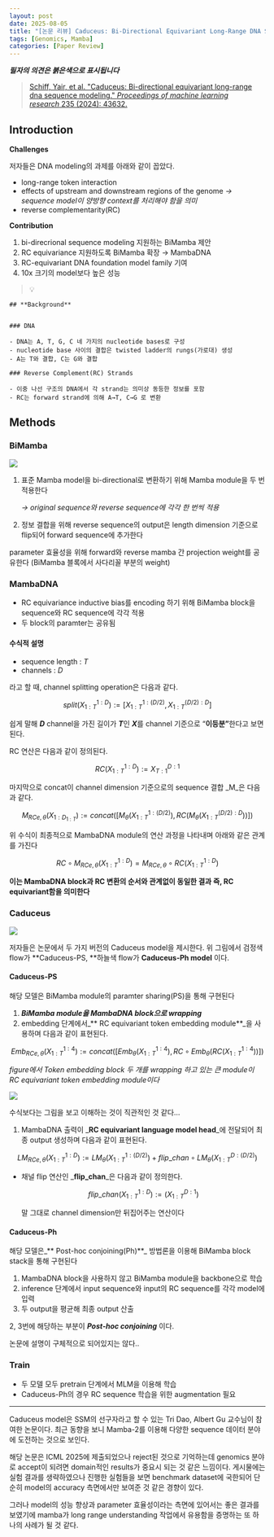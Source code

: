 ```yaml
---
layout: post
date: 2025-08-05
title: "[논문 리뷰] Caduceus: Bi-Directional Equivariant Long-Range DNA Sequence Modeling"
tags: [Genomics, Mamba]
categories: [Paper Review]
---
```


<span class="notion-red">_**필자의 의견은 붉은색으로 표시됩니다**_</span>


> [Schiff, Yair, et al. "Caduceus: Bi-directional equivariant long-range dna sequence modeling." ](https://pmc.ncbi.nlm.nih.gov/articles/PMC12189541/)[_Proceedings of machine learning research_](https://pmc.ncbi.nlm.nih.gov/articles/PMC12189541/)[ 235 (2024): 43632.](https://pmc.ncbi.nlm.nih.gov/articles/PMC12189541/)



## Introduction


**Challenges**


저자들은 DNA modeling의 과제를 아래와 같이 꼽았다.

- long-range token interaction
- effects of upstream and downstream regions of the genome 
_→ sequence model이 양방향 context를 처리해야 함을 의미_
- reverse complementarity(RC)

**Contribution**

1. bi-direcrional sequence modeling 지원하는 BiMamba 제안
1. RC equivariance 지원하도록 BiMamba 확장 → MambaDNA
1. RC-equivariant DNA foundation model family 기여
1. 10x 크기의 model보다 높은 성능

> 💡 


	## **Background**


	### DNA

	- DNA는 A, T, G, C 네 가지의 nucleotide bases로 구성
	- nucleotide base 사이의 결합은 twisted ladder의 rungs(가로대) 생성
	- A는 T와 결합, C는 G와 결합

	### Reverse Complement(RC) Strands

	- 이중 나선 구조의 DNA에서 각 strand는 의미상 동등한 정보를 포함
	- RC는 forward strand에 의해 A→T, C→G 로 변환


## Methods



### BiMamba


![](https://prod-files-secure.s3.us-west-2.amazonaws.com/542b861c-36a8-4051-84e5-8804b6728dba/2c247d59-7815-4980-99f0-8f0d21f445a7/image.png?X-Amz-Algorithm=AWS4-HMAC-SHA256&X-Amz-Content-Sha256=UNSIGNED-PAYLOAD&X-Amz-Credential=ASIAZI2LB4665KRPYEVP%2F20250823%2Fus-west-2%2Fs3%2Faws4_request&X-Amz-Date=20250823T021756Z&X-Amz-Expires=3600&X-Amz-Security-Token=IQoJb3JpZ2luX2VjEMr%2F%2F%2F%2F%2F%2F%2F%2F%2F%2FwEaCXVzLXdlc3QtMiJGMEQCIF5A1Df%2BUez%2B6y2grjYqLdBOXun0%2BEqZUMQW5qKyRLbgAiBKCJ5W9yViwUsPZWIic%2FiVq9bQ1HiuExX5DBmG0rmtlir%2FAwgjEAAaDDYzNzQyMzE4MzgwNSIManC9VTsY23x4kn8VKtwD5XD5rfR7Vskrhp1W7C0cXSVyR94U4lBElyeG3Ingk6EVWXqJtieKvPUH19TB%2BnvajjzPgU%2FDU1rouUNTq6vcNi1mbYRLRmgHtQxzWvhOmO3QhtBHdafIOO5QzRTyLhpC8Z4FnN%2B3QYlFFAqVaAK0ZVc4wJ5rLOI3YJ2K5At2Hj93MFn3LgPpLfxyhVi9oKkc70%2BZjS6WGtswjf7YXPw5fGR8OcxcWMDN5zozo0uET33aZjO8U9exD5oe4ylbpK2zJ%2BxFz%2F7XLFqw8Cmm%2FAEaNEnrokASyqgO%2FP%2B9KVMqz4IUOnKHP4CBumRG7exp3xExj%2BtSL%2BBYn%2Foso5a%2FrIXbzCPJ5ov9lALulknnNVdcE%2Bd8GBVDvcsKL3L1%2FalkY42SqWYCKTK%2B%2Fw8wdym6rebFeOIZ62tIUpwOxtCizjVw8SCzKfnALngsNOGANz7YrePRc1Qcou2VmwZ%2Fw1SMEa4lExNRNRVtbnxFP531l5Rjn88TcQHJwFa7O6RceGtdf1jp%2Bo0AQEpYdmybkANGqxnQF%2BDmeOAATf%2FIJvobsElkTokgvoiZOxQqMfRMLGfKwiSI0qlqgZm7PoblgQbvhhBP7dEM7OD1fvlKLVg1yDcezfJ%2BHSGjxob30X%2FfQ4kwl8GkxQY6pgEWO%2Fd3u4HT265NJR39KCgqM8wlO%2BiXAEqHhWjjClLfnSUYRH7dJa9pRMna9Ei83%2FbqeSs8%2FoxV0QNGxZzmCJ8qc4h3DetLzZ58NND4qKzzInXIkUAd3fqpsOrAQZc4AYbyxsPK251q2By2%2BHusoG%2BtucW0kBn93m%2BcxyP15xUb0H8kUiH6sbrd21KkZtAxTdq4vb28UllUwWahhNSWZ%2FzuQCVj8DEX&X-Amz-Signature=6f00d5c18ccb5053440ad56785c0780f5aebd161d688a745c8e777452772f115&X-Amz-SignedHeaders=host&x-amz-checksum-mode=ENABLED&x-id=GetObject)

1. 표준 Mamba model을 bi-directional로 변환하기 위해 Mamba module을 두 번 적용한다

	_→ original sequence와 reverse sequence에 각각 한 번씩 적용_

1. 정보 결합을 위해 reverse sequence의 output은 length dimension 기준으로 flip되어 forward sequence에 추가한다

parameter 효율성을 위해 forward와 reverse mamba 간 projection weight를 공유한다 (BiMamba 블록에서 사다리꼴 부분의 weight)



### MambaDNA

- RC equivariance inductive bias를 encoding 하기 위해 BiMamba block을 sequence와 RC sequence에 각각 적용
- 두 block의 paramter는 공유됨


#### 수식적 설명

- sequence length : _T_
- channels : _D_

라고 할 때,  channel splitting operation은 다음과 같다.


$$
split(X^{1:D}_{1:T}):=[X^{1:(D/2)}_{1:T},X^{(D/2):D}_{1:T}]
$$


<span class="notion-red">쉽게 말해 </span><span class="notion-red">_**D**_</span><span class="notion-red"> channel을 가진 길이가 </span><span class="notion-red">_**T**_</span><span class="notion-red">인 </span><span class="notion-red">_**X**_</span><span class="notion-red">를 channel 기준으로 “</span><span class="notion-red">**이등분”**</span><span class="notion-red">한다고 보면 된다.</span>


RC 연산은 다음과 같이 정의된다.


$$
RC(X^{1:D}_{1:T}):=X^{D:1}_{T:1}
$$


마지막으로 concat이 channel dimension 기준으로의 sequence 결합 _M_은 다음과 같다.


$$
M_{RCe,\theta}(X_{1:D_{1:T}}):=concat([M_{\theta}(X^{1:(D/2)}_{1:T}),RC(M_{\theta}(X^{(D/2):D}_{1:T}))])
$$


위 수식이 최종적으로 MambaDNA module의 연산 과정을 나타내며 아래와 같은 관계를 가진다


$$
RC\circ M_{RCe,\theta}(X^{1:D}_{1:T}) = M_{RCe,\theta} \circ RC(X^{1:D}_{1:T})
$$


**이는 MambaDNA block과 RC 변환의 순서와 관계없이 동일한 결과 즉, RC equivariant함을 의미한다**



### Caduceus


![](https://prod-files-secure.s3.us-west-2.amazonaws.com/542b861c-36a8-4051-84e5-8804b6728dba/f94a60d7-8145-473b-aef9-7c68d3ec604a/image.png?X-Amz-Algorithm=AWS4-HMAC-SHA256&X-Amz-Content-Sha256=UNSIGNED-PAYLOAD&X-Amz-Credential=ASIAZI2LB4665KRPYEVP%2F20250823%2Fus-west-2%2Fs3%2Faws4_request&X-Amz-Date=20250823T021756Z&X-Amz-Expires=3600&X-Amz-Security-Token=IQoJb3JpZ2luX2VjEMr%2F%2F%2F%2F%2F%2F%2F%2F%2F%2FwEaCXVzLXdlc3QtMiJGMEQCIF5A1Df%2BUez%2B6y2grjYqLdBOXun0%2BEqZUMQW5qKyRLbgAiBKCJ5W9yViwUsPZWIic%2FiVq9bQ1HiuExX5DBmG0rmtlir%2FAwgjEAAaDDYzNzQyMzE4MzgwNSIManC9VTsY23x4kn8VKtwD5XD5rfR7Vskrhp1W7C0cXSVyR94U4lBElyeG3Ingk6EVWXqJtieKvPUH19TB%2BnvajjzPgU%2FDU1rouUNTq6vcNi1mbYRLRmgHtQxzWvhOmO3QhtBHdafIOO5QzRTyLhpC8Z4FnN%2B3QYlFFAqVaAK0ZVc4wJ5rLOI3YJ2K5At2Hj93MFn3LgPpLfxyhVi9oKkc70%2BZjS6WGtswjf7YXPw5fGR8OcxcWMDN5zozo0uET33aZjO8U9exD5oe4ylbpK2zJ%2BxFz%2F7XLFqw8Cmm%2FAEaNEnrokASyqgO%2FP%2B9KVMqz4IUOnKHP4CBumRG7exp3xExj%2BtSL%2BBYn%2Foso5a%2FrIXbzCPJ5ov9lALulknnNVdcE%2Bd8GBVDvcsKL3L1%2FalkY42SqWYCKTK%2B%2Fw8wdym6rebFeOIZ62tIUpwOxtCizjVw8SCzKfnALngsNOGANz7YrePRc1Qcou2VmwZ%2Fw1SMEa4lExNRNRVtbnxFP531l5Rjn88TcQHJwFa7O6RceGtdf1jp%2Bo0AQEpYdmybkANGqxnQF%2BDmeOAATf%2FIJvobsElkTokgvoiZOxQqMfRMLGfKwiSI0qlqgZm7PoblgQbvhhBP7dEM7OD1fvlKLVg1yDcezfJ%2BHSGjxob30X%2FfQ4kwl8GkxQY6pgEWO%2Fd3u4HT265NJR39KCgqM8wlO%2BiXAEqHhWjjClLfnSUYRH7dJa9pRMna9Ei83%2FbqeSs8%2FoxV0QNGxZzmCJ8qc4h3DetLzZ58NND4qKzzInXIkUAd3fqpsOrAQZc4AYbyxsPK251q2By2%2BHusoG%2BtucW0kBn93m%2BcxyP15xUb0H8kUiH6sbrd21KkZtAxTdq4vb28UllUwWahhNSWZ%2FzuQCVj8DEX&X-Amz-Signature=c8522effb58bacf9c4947114ff51f31ffaa5b84aedaaea2f9f0e04a5944a8eee&X-Amz-SignedHeaders=host&x-amz-checksum-mode=ENABLED&x-id=GetObject)


저자들은 논문에서 두 가지 버전의 Caduceus model을 제시한다. 위 그림에서 검정색 flow가 **Caduceus-PS, **하늘색 flow가 **Caduceus-Ph model** 이다.



#### Caduceus-PS


해당 모델은 BiMamba module의 paramter sharing(PS)을 통해 구현된다

1. _**BiMamba module을 MambaDNA block으로 wrapping**_
1. embedding 단계에서_** RC equivariant token embedding module**_을 사용하며 다음과 같이 표현된다.

$$
Emb_{RCe,\theta}(X^{1:4}_{1:T}):=concat([Emb_{\theta}(X^{1:4}_{1:T}),RC \circ Emb_{\theta}(RC(X^{1:4}_{1:T}))])
$$


_figure에서 Token embedding block 두 개를 wrapping 하고 있는 큰 module이 RC equivariant token embedding module이다_


![](https://prod-files-secure.s3.us-west-2.amazonaws.com/542b861c-36a8-4051-84e5-8804b6728dba/b175e4da-71eb-4e91-8c23-a06dabe673c9/image.png?X-Amz-Algorithm=AWS4-HMAC-SHA256&X-Amz-Content-Sha256=UNSIGNED-PAYLOAD&X-Amz-Credential=ASIAZI2LB4665KRPYEVP%2F20250823%2Fus-west-2%2Fs3%2Faws4_request&X-Amz-Date=20250823T021756Z&X-Amz-Expires=3600&X-Amz-Security-Token=IQoJb3JpZ2luX2VjEMr%2F%2F%2F%2F%2F%2F%2F%2F%2F%2FwEaCXVzLXdlc3QtMiJGMEQCIF5A1Df%2BUez%2B6y2grjYqLdBOXun0%2BEqZUMQW5qKyRLbgAiBKCJ5W9yViwUsPZWIic%2FiVq9bQ1HiuExX5DBmG0rmtlir%2FAwgjEAAaDDYzNzQyMzE4MzgwNSIManC9VTsY23x4kn8VKtwD5XD5rfR7Vskrhp1W7C0cXSVyR94U4lBElyeG3Ingk6EVWXqJtieKvPUH19TB%2BnvajjzPgU%2FDU1rouUNTq6vcNi1mbYRLRmgHtQxzWvhOmO3QhtBHdafIOO5QzRTyLhpC8Z4FnN%2B3QYlFFAqVaAK0ZVc4wJ5rLOI3YJ2K5At2Hj93MFn3LgPpLfxyhVi9oKkc70%2BZjS6WGtswjf7YXPw5fGR8OcxcWMDN5zozo0uET33aZjO8U9exD5oe4ylbpK2zJ%2BxFz%2F7XLFqw8Cmm%2FAEaNEnrokASyqgO%2FP%2B9KVMqz4IUOnKHP4CBumRG7exp3xExj%2BtSL%2BBYn%2Foso5a%2FrIXbzCPJ5ov9lALulknnNVdcE%2Bd8GBVDvcsKL3L1%2FalkY42SqWYCKTK%2B%2Fw8wdym6rebFeOIZ62tIUpwOxtCizjVw8SCzKfnALngsNOGANz7YrePRc1Qcou2VmwZ%2Fw1SMEa4lExNRNRVtbnxFP531l5Rjn88TcQHJwFa7O6RceGtdf1jp%2Bo0AQEpYdmybkANGqxnQF%2BDmeOAATf%2FIJvobsElkTokgvoiZOxQqMfRMLGfKwiSI0qlqgZm7PoblgQbvhhBP7dEM7OD1fvlKLVg1yDcezfJ%2BHSGjxob30X%2FfQ4kwl8GkxQY6pgEWO%2Fd3u4HT265NJR39KCgqM8wlO%2BiXAEqHhWjjClLfnSUYRH7dJa9pRMna9Ei83%2FbqeSs8%2FoxV0QNGxZzmCJ8qc4h3DetLzZ58NND4qKzzInXIkUAd3fqpsOrAQZc4AYbyxsPK251q2By2%2BHusoG%2BtucW0kBn93m%2BcxyP15xUb0H8kUiH6sbrd21KkZtAxTdq4vb28UllUwWahhNSWZ%2FzuQCVj8DEX&X-Amz-Signature=aa2e544c1851b33484757627455d2b49974079c26be6a1617959b9f690c1b574&X-Amz-SignedHeaders=host&x-amz-checksum-mode=ENABLED&x-id=GetObject)


<span class="notion-red">수식보다는 그림을 보고 이해하는 것이 직관적인 것 같다…</span>

1. MambaDNA 출력이 _**RC equivariant language model head**_에 전달되어 최종 output 생성하며 다음과 같이 표현된다.

$$
LM_{RCe,\theta}(X^{1:D}_{1:T}):= LM_{\theta}(X^{1:(D/2)}_{1:T})+flip\_chan\circ LM_{\theta}(X^{D:(D/2)}_{1:T})
$$

- 채널 flip 연산인 _**flip\_chan**_은 다음과 같이 정의한다.

	$$
	flip\_chan(X^{1:D}_{1:T}):=(X^{D:1}_{1:T})
	$$


	말 그대로 channel dimension만 뒤집어주는 연산이다



#### Caduceus-Ph


해당 모델은_** Post-hoc conjoining(Ph)**_ 방법론을 이용해 BiMamba block stack을 통해 구현된다

1. MambaDNA block을 사용하지 않고 BiMamba module을 backbone으로 학습
1. inference 단계에서 input sequence와 input의 RC sequence를 각각 model에 입력
1. 두 output을 평균해 최종 output 산출

2, 3번에 해당하는 부분이 _**Post-hoc conjoining**_ 이다.


<span class="notion-red">논문에 설명이 구체적으로 되어있지는 않다..</span>



### Train

- 두 모델 모두 pretrain 단계에서 MLM을 이용해 학습
- Caduceus-Ph의 경우 RC sequence 학습을 위한 augmentation 필요

---


<span class="notion-red">Caduceus model은 SSM의 선구자라고 할 수 있는 Tri Dao, Albert Gu 교수님이 참여한 논문이다. 최근 동향을 보니 Mamba-2를 이용해 다양한 sequence 데이터 분야에 도전하는 것으로 보인다.</span>


<span class="notion-red">해당 논문은 ICML 2025에 제출되었으나 reject된 것으로 기억하는데 genomics 분야로 accept이 되려면 domain적인 results가 중요시 되는 것 같은 느낌이다. 게시물에는 실험 결과를 생략하였으나 진행한 실험들을 보면 benchmark dataset에 국한되어 단순히 model의 accuracy 측면에서만 보여준 것 같은 경향이 있다.</span>


<span class="notion-red">그러나 model의 성능 향상과 parameter 효율성이라는 측면에 있어서는 좋은 결과를 보였기에 mamba가 long range understanding 작업에서 유용함을 증명하는 또 하나의 사례가 될 것 같다.</span>

